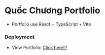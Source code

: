 # Quốc Chương Portfolio

- Portfolio use React + TypeScript + Vite

### Deployment
- View Portfolio: [Click here!!!](https://bakaqc.github.io)
